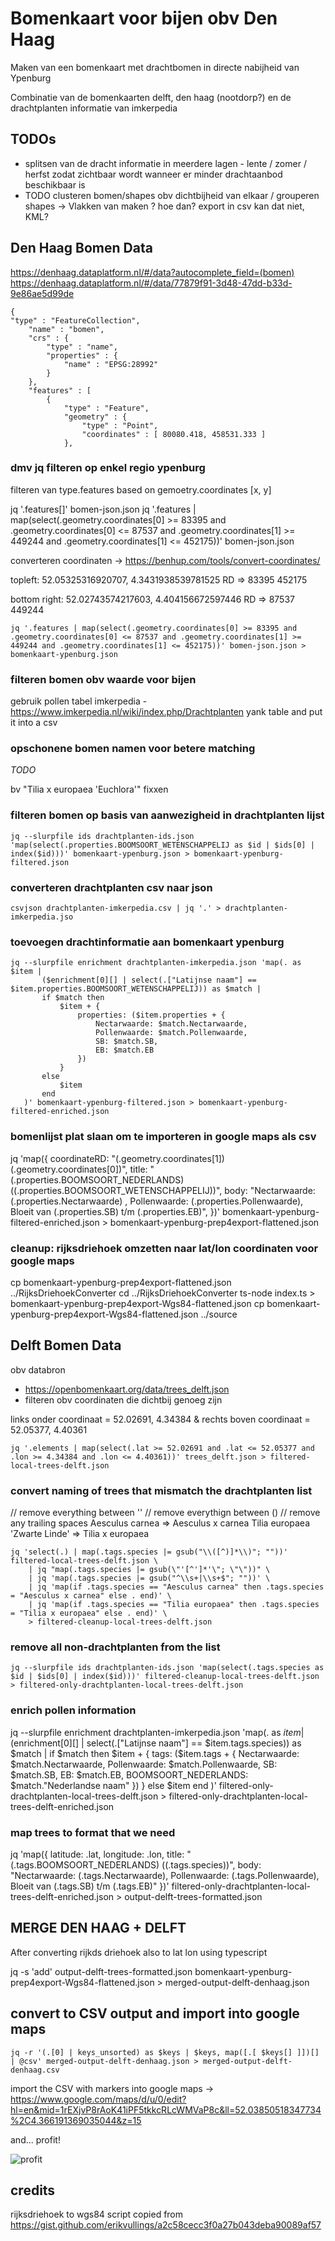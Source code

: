 # Bomenkaart voor bijen obv Den Haag

Maken van een bomenkaart met drachtbomen in directe nabijheid van Ypenburg

Combinatie van de bomenkaarten delft, den haag (nootdorp?) en de drachtplanten informatie van imkerpedia

## TODOs

- splitsen van de dracht informatie in meerdere lagen - lente / zomer / herfst zodat zichtbaar wordt wanneer er minder drachtaanbod beschikbaar is
- TODO clusteren bomen/shapes obv dichtbijheid van elkaar / grouperen shapes -> Vlakken van maken ? hoe dan? export in csv kan dat niet, KML?


## Den Haag Bomen Data


https://denhaag.dataplatform.nl/#/data?autocomplete_field=(bomen)
https://denhaag.dataplatform.nl/#/data/77879f91-3d48-47dd-b33d-9e86ae5d99de

```
{
"type" : "FeatureCollection",
	"name" : "bomen",
	"crs" : {
		"type" : "name",
		"properties" : {
			"name" : "EPSG:28992"
		}
	},
	"features" : [
		{
			"type" : "Feature",
			"geometry" : {
				"type" : "Point",
				"coordinates" : [ 80080.418, 458531.333 ]
			},
```

### dmv jq filteren op enkel regio ypenburg

filteren van 
type.features
			based on gemoetry.coordinates [x, y]


jq '.features[]' bomen-json.json
jq '.features | map(select(.geometry.coordinates[0] >= 83395 and .geometry.coordinates[0] <= 87537 and .geometry.coordinates[1] >= 449244 and .geometry.coordinates[1] <= 452175))' bomen-json.json


converteren coordinaten -> https://benhup.com/tools/convert-coordinates/

topleft: 52.05325316920707, 4.3431938539781525
	RD => 83395 452175

bottom right: 52.02743574217603, 4.404156672597446
	RD => 87537 449244


`jq '.features | map(select(.geometry.coordinates[0] >= 83395 and .geometry.coordinates[0] <= 87537 and .geometry.coordinates[1] >= 449244 and .geometry.coordinates[1] <= 452175))' bomen-json.json > bomenkaart-ypenburg.json`

### filteren bomen obv waarde voor bijen

gebruik pollen tabel imkerpedia - https://www.imkerpedia.nl/wiki/index.php/Drachtplanten
yank table and put it into a csv

### opschonene bomen namen voor betere matching

*TODO*

bv "Tilia x europaea 'Euchlora'" fixxen


### filteren bomen op basis van aanwezigheid in drachtplanten lijst

`jq --slurpfile ids drachtplanten-ids.json 'map(select(.properties.BOOMSOORT_WETENSCHAPPELIJ as $id | $ids[0] | index($id)))' bomenkaart-ypenburg.json > bomenkaart-ypenburg-filtered.json`

### converteren drachtplanten csv naar json

`csvjson drachtplanten-imkerpedia.csv | jq '.' > drachtplanten-imkerpedia.jso` 


### toevoegen drachtinformatie aan bomenkaart ypenburg

```
jq --slurpfile enrichment drachtplanten-imkerpedia.json 'map(. as $item |
       ($enrichment[0][] | select(.["Latijnse naam"] == $item.properties.BOOMSOORT_WETENSCHAPPELIJ)) as $match |
       if $match then
           $item + {
               properties: ($item.properties + {
                   Nectarwaarde: $match.Nectarwaarde,
                   Pollenwaarde: $match.Pollenwaarde,
                   SB: $match.SB,
                   EB: $match.EB
               })
           }
       else
           $item
       end
   )' bomenkaart-ypenburg-filtered.json > bomenkaart-ypenburg-filtered-enriched.json
```
### bomenlijst plat slaan om te importeren in google maps als csv


jq 'map({
  coordinateRD: "\(.geometry.coordinates[1]) \(.geometry.coordinates[0])",
  title: "\(.properties.BOOMSOORT_NEDERLANDS) (\(.properties.BOOMSOORT_WETENSCHAPPELIJ))",
  body: "Nectarwaarde: \(.properties.Nectarwaarde) , Pollenwaarde: \(.properties.Pollenwaarde), Bloeit van \(.properties.SB) t/m \(.properties.EB)",
})' bomenkaart-ypenburg-filtered-enriched.json > bomenkaart-ypenburg-prep4export-flattened.json


### cleanup: rijksdriehoek omzetten naar lat/lon coordinaten voor google maps

cp bomenkaart-ypenburg-prep4export-flattened.json ../RijksDriehoekConverter
cd ../RijksDriehoekConverter
ts-node index.ts > bomenkaart-ypenburg-prep4export-Wgs84-flattened.json
cp bomenkaart-ypenburg-prep4export-Wgs84-flattened.json ../source


## Delft Bomen Data

obv databron
- https://openbomenkaart.org/data/trees_delft.json
- filteren obv coordinaten die dichtbij genoeg zijn

links onder coordinaat = 52.02691, 4.34384 & rechts boven coordinaat = 52.05377, 4.40361

`jq '.elements | map(select(.lat >= 52.02691 and .lat <= 52.05377 and .lon >= 4.34384 and .lon <= 4.40361))' trees_delft.json > filtered-local-trees-delft.json`

### convert naming of trees that mismatch the drachtplanten list

// remove everything between ''
// remove everythign between ()
// remove any trailing spaces
Aesculus carnea => Aesculus x carnea
Tilia europaea 'Zwarte Linde' => Tilia x europaea


```
jq 'select(.) | map(.tags.species |= gsub("\\([^)]*\\)"; ""))' filtered-local-trees-delft.json \
    | jq "map(.tags.species |= gsub(\"'[^']*'\"; \"\"))" \
    | jq 'map(.tags.species |= gsub("^\\s+|\\s+$"; ""))' \
    | jq 'map(if .tags.species == "Aesculus carnea" then .tags.species = "Aesculus x carnea" else . end)' \
    | jq 'map(if .tags.species == "Tilia europaea" then .tags.species = "Tilia x europaea" else . end)' \
    > filtered-cleanup-local-trees-delft.json
```

### remove all non-drachtplanten from the list

`jq --slurpfile ids drachtplanten-ids.json 'map(select(.tags.species as $id | $ids[0] | index($id)))' filtered-cleanup-local-trees-delft.json > filtered-only-drachtplanten-local-trees-delft.json`

### enrich pollen information

jq --slurpfile enrichment drachtplanten-imkerpedia.json 'map(. as $item |
       ($enrichment[0][] | select(.["Latijnse naam"] == $item.tags.species)) as $match |
       if $match then
           $item + {
               tags: ($item.tags + {
                   Nectarwaarde: $match.Nectarwaarde,
                   Pollenwaarde: $match.Pollenwaarde,
                   SB: $match.SB,
                   EB: $match.EB,
                   BOOMSOORT_NEDERLANDS: $match."Nederlandse naam"
               })
           }
       else
           $item
       end
   )' filtered-only-drachtplanten-local-trees-delft.json > filtered-only-drachtplanten-local-trees-delft-enriched.json

### map trees to format that we need

jq 'map({ 
    latitude: .lat, 
    longitude: .lon, 
    title: "\(.tags.BOOMSOORT_NEDERLANDS) (\(.tags.species))",
    body: "Nectarwaarde: \(.tags.Nectarwaarde), Pollenwaarde: \(.tags.Pollenwaarde), Bloeit van \(.tags.SB) t/m \(.tags.EB)" 
    })' filtered-only-drachtplanten-local-trees-delft-enriched.json > output-delft-trees-formatted.json


## MERGE DEN HAAG + DELFT 

After converting rijkds driehoek also to lat lon using typescript

jq -s 'add' output-delft-trees-formatted.json bomenkaart-ypenburg-prep4export-Wgs84-flattened.json > merged-output-delft-denhaag.json


## convert to CSV output and import into google maps
`jq -r '(.[0] | keys_unsorted) as $keys | $keys, map([.[ $keys[] ]])[] | @csv' merged-output-delft-denhaag.json > merged-output-delft-denhaag.csv`

import the CSV with markers into google maps -> https://www.google.com/maps/d/u/0/edit?hl=en&mid=1rEXjvP8rAoK41iPF5tkkcRLcWMVaP8c&ll=52.03850518347734%2C4.366191369035044&z=15

and... profit!

![profit](experimental-result.png)


## credits

rijksdriehoek to wgs84 script copied from https://gist.github.com/erikvullings/a2c58cecc3f0a27b043deba90089af57
